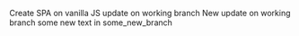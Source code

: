 Create SPA on vanilla JS
update on working branch 
New update on working branch
some new text in some_new_branch
